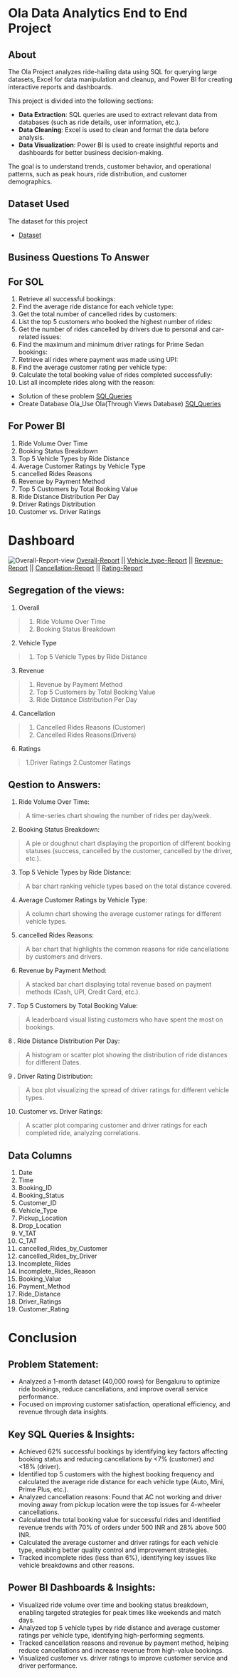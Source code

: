 # Ola Data Analytics End to End Project 

## About
The Ola Project analyzes ride-hailing data using SQL for querying large datasets, Excel for data manipulation and cleanup, and Power BI for creating interactive reports and dashboards.

This project is divided into the following sections:
- **Data Extraction**: SQL queries are used to extract relevant data from databases (such as ride details, user information, etc.).
- **Data Cleaning**: Excel is used to clean and format the data before analysis.
- **Data Visualization**: Power BI is used to create insightful reports and dashboards for better business decision-making.

The goal is to understand trends, customer behavior, and operational patterns, such as peak hours, ride distribution, and customer demographics.
## Dataset Used
The dataset for this project 
- <a href = https://github.com/atifhassan630> Dataset</a>
## Business Questions To Answer
## For SOL 
 1. Retrieve all successful bookings:
 2. Find the average ride distance for each vehicle type:
 3. Get the total number of cancelled rides by customers:
 4. List the top 5 customers who booked the highest number of rides:
 5. Get the number of rides cancelled by drivers due to personal and car-related issues:
 6. Find the maximum and minimum driver ratings for Prime Sedan bookings:
 7. Retrieve all rides where payment was made using UPI:
 8. Find the average customer rating per vehicle type:
 9. Calculate the total booking value of rides completed successfully:
  10. List all incomplete rides along with the reason:

- Solution of these problem <a href = https://github.com/atifhassan630>SQl_Queries</a>
-  Create Database Ola_Use Ola(Through Views Database) <a href =https://github.com/atifhassan630 >SQl_Queries </a>
 
 ## For Power BI 
 1. Ride Volume Over Time
 2. Booking Status Breakdown
 3. Top 5 Vehicle Types by Ride Distance
 4. Average Customer Ratings by Vehicle Type
 5. cancelled Rides Reasons
 6. Revenue by Payment Method
 7. Top 5 Customers by Total Booking Value
 8. Ride Distance Distribution Per Day
 9. Driver Ratings Distribution
  10. Customer vs. Driver Ratings

# Dashboard
<img src = "https://github.com/atifhassan630/Ola-Data-Analyst-Project/blob/main/Ola_Report-Overall.png" alt = "Overall-Report-view">
 <a href = https://github.com/atifhassan630/Ola-Data-Analyst-Project/blob/main/Ola_Report-Overall.pdf> Overall-Report</a> ||
 <a href = "https://github.com/atifhassan630/Ola-Data-Analyst-Project/blob/main/Ola__Report-Vehicle_Type.pdf"> Vehicle_type-Report</a> ||
 <a href = "https://github.com/atifhassan630/Ola-Data-Analyst-Project/blob/main/Ola_Report-Revenue.pdf"> Revenue-Report</a> ||
 <a href = "https://github.com/atifhassan630/Ola-Data-Analyst-Project/blob/main/Ola_Report-Cancellation.pdf"> Cancellation-Report</a> ||
 <a href = https://github.com/atifhassan630/Ola-Data-Analyst-Project/blob/main/Ola_Report-Rating.pdf> Rating-Report</a> 


 
## Segregation of the views:
 1. Overall
 >1. Ride Volume Over Time
 >2. Booking Status Breakdown
 
 2. Vehicle Type
 >1. Top 5 Vehicle Types by Ride Distance

 3. Revenue
 >1. Revenue by Payment Method
 >2. Top 5 Customers by Total Booking Value
 >3. Ride Distance Distribution Per Day
 
 4. Cancellation
 >1. Cancelled Rides Reasons (Customer)
 >2. Cancelled Rides Reasons(Drivers)

 6. Ratings
 >1.Driver Ratings
 >2.Customer Ratings

 ##  Qestion to Answers:
 1. Ride Volume Over Time:
 > A time-series chart showing the number of rides per day/week.

 2. Booking Status Breakdown:
 > A pie or doughnut chart displaying the proportion of different
    booking statuses (success, cancelled by the customer, cancelled by the driver, etc.).
 
 3. Top 5 Vehicle Types by Ride Distance:
 > A bar chart ranking vehicle types based on the total distance covered.

 4. Average Customer Ratings by Vehicle Type:
 > A column chart showing the average customer ratings for different vehicle types.
 
 5. cancelled Rides Reasons:
 > A bar chart that highlights the common reasons for ride cancellations by customers and drivers.
 
 6. Revenue by Payment Method:
 > A stacked bar chart displaying total revenue based on payment methods (Cash, UPI, Credit Card, etc.).
 
 7 . Top 5 Customers by Total Booking Value:
 > A leaderboard visual listing customers who have spent the most on bookings.
 
 8 . Ride Distance Distribution Per Day:
 > A histogram or scatter plot showing the distribution of ride distances for different Dates.

 9 . Driver Rating Distribution:
 > A box plot visualizing the spread of driver ratings for different vehicle types.

 10. Customer vs. Driver Ratings:
 > A scatter plot comparing customer and driver ratings for each completed ride, analyzing correlations.
     
 ## Data Columns
 1. Date
 2. Time
 3. Booking_ID
 4. Booking_Status
 5. Customer_ID
 6. Vehicle_Type
 7. Pickup_Location
 8. Drop_Location
 9. V_TAT
 10. C_TAT
 11. cancelled_Rides_by_Customer
 12. cancelled_Rides_by_Driver
 13. Incomplete_Rides
 14. Incomplete_Rides_Reason
 15. Booking_Value
 16. Payment_Method
 17. Ride_Distance
 18. Driver_Ratings
 19. Customer_Rating

# Conclusion

## Problem Statement:
- Analyzed a 1-month dataset (40,000 rows) for Bengaluru to optimize ride bookings, reduce cancellations, and improve overall service performance.
-  Focused on improving customer satisfaction, operational efficiency, and revenue through data insights.

## Key SQL Queries & Insights:

- Achieved 62% successful bookings by identifying key factors affecting booking status and reducing cancellations by <7% (customer) and <18% (driver).
- Identified top 5 customers with the highest booking frequency and calculated the average ride distance for each vehicle type (Auto, Mini, Prime Plus, etc.).
- Analyzed cancellation reasons: Found that AC not working and driver moving away from pickup location were the top issues for 4-wheeler cancellations.
- Calculated the total booking value for successful rides and identified revenue trends with 70% of orders under 500 INR and 28% above 500 INR.
- Calculated the average customer and driver ratings for each vehicle type, enabling better quality control and improvement strategies.
- Tracked incomplete rides (less than 6%), identifying key issues like vehicle breakdowns and other reasons.

## Power BI Dashboards & Insights:
- Visualized ride volume over time and booking status breakdown, enabling targeted strategies for peak times like weekends and match days.
- Analyzed top 5 vehicle types by ride distance and average customer ratings per vehicle type, identifying high-performing segments.
- Tracked cancellation reasons and revenue by payment method, helping reduce cancellations and increase revenue from high-value bookings.
- Visualized customer vs. driver ratings to improve customer service and driver performance.
